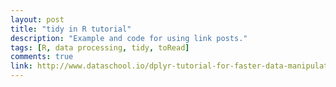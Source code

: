 ```yaml
---
layout: post
title: "tidy in R tutorial"
description: "Example and code for using link posts."
tags: [R, data processing, tidy, toRead]
comments: true
link: http://www.dataschool.io/dplyr-tutorial-for-faster-data-manipulation-in-r/
---
```

